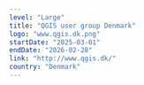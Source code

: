 ```yaml
---
level: "Large"
title: "QGIS user group Denmark"
logo: "www.qgis.dk.png"
startDate: "2025-03-01"
endDate: "2026-02-28"
link: "http://www.qgis.dk/"
country: "Denmark"
---
```

